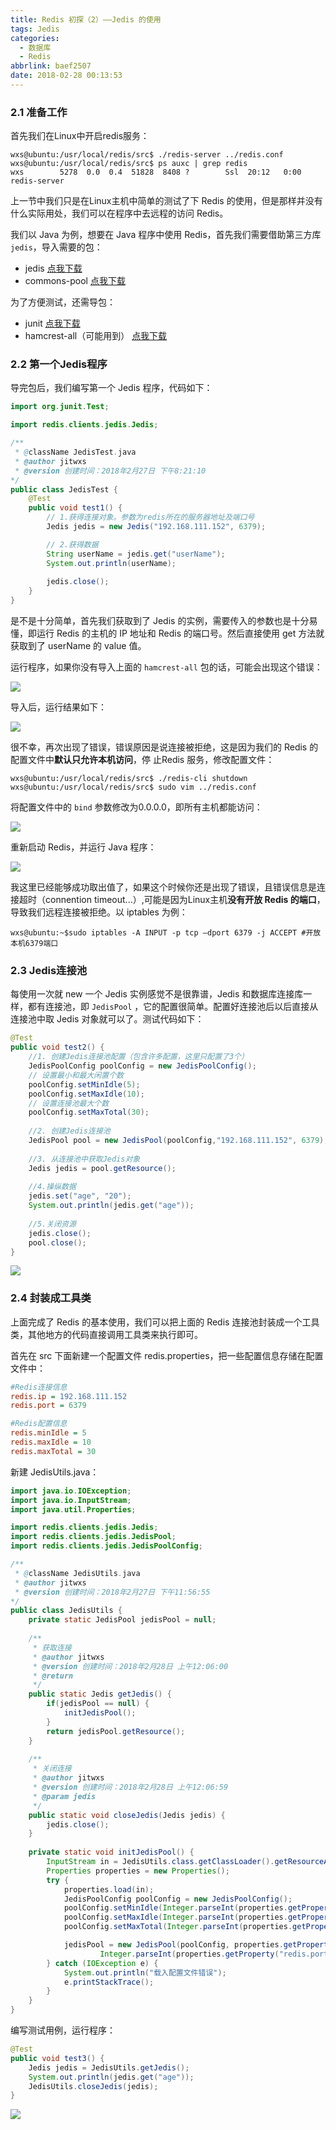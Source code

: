 ```yaml
---
title: Redis 初探（2）——Jedis 的使用
tags: Jedis
categories: 
  - 数据库
  - Redis
abbrlink: baef2507
date: 2018-02-28 00:13:53
---
```


### 2.1 准备工作

首先我们在Linux中开启redis服务：

```shell
wxs@ubuntu:/usr/local/redis/src$ ./redis-server ../redis.conf 
wxs@ubuntu:/usr/local/redis/src$ ps auxc | grep redis
wxs        5278  0.0  0.4  51828  8408 ?        Ssl  20:12   0:00 redis-server
```

上一节中我们只是在Linux主机中简单的测试了下 Redis 的使用，但是那样并没有什么实际用处，我们可以在程序中去远程的访问 Redis。

我们以 Java 为例，想要在 Java 程序中使用 Redis，首先我们需要借助第三方库 `jedis`，导入需要的包：

- jedis [点我下载](http://www.mvnjar.com/redis.clients/jedis/2.9.0/detail.html)
- commons-pool [点我下载](http://commons.apache.org/proper/commons-pool/download_pool.cgi)

为了方便测试，还需导包：

-  junit [点我下载](http://www.mvnjar.com/junit/junit/4.12/detail.html)
- hamcrest-all（可能用到） [点我下载](http://repo2.maven.org/maven2/org/hamcrest/hamcrest-all/1.3/)

### 2.2 第一个Jedis程序

导完包后，我们编写第一个 Jedis 程序，代码如下：

```java
import org.junit.Test;

import redis.clients.jedis.Jedis;

/**
 * @className JedisTest.java
 * @author jitwxs
 * @version 创建时间：2018年2月27日 下午8:21:10   
*/
public class JedisTest {
    @Test
    public void test1() {
        // 1.获得连接对象。参数为redis所在的服务器地址及端口号
        Jedis jedis = new Jedis("192.168.111.152", 6379);

        // 2.获得数据
        String userName = jedis.get("userName");
        System.out.println(userName);
        
        jedis.close();
    }
}
```

是不是十分简单，首先我们获取到了 Jedis 的实例，需要传入的参数也是十分易懂，即运行 Redis 的主机的 IP 地址和 Redis 的端口号。然后直接使用 get 方法就获取到了 userName 的 value 值。

运行程序，如果你没有导入上面的 `hamcrest-all` 包的话，可能会出现这个错误：

![](https://cdn.jsdelivr.net/gh/jitwxs/cdn/blog/posts/201802/20180227204212520.png)

导入后，运行结果如下：

![](https://cdn.jsdelivr.net/gh/jitwxs/cdn/blog/posts/201802/20180227204332240.png)

很不幸，再次出现了错误，错误原因是说连接被拒绝，这是因为我们的 Redis 的配置文件中**默认只允许本机访问**，停 止Redis 服务，修改配置文件：

```shell
wxs@ubuntu:/usr/local/redis/src$ ./redis-cli shutdown
wxs@ubuntu:/usr/local/redis/src$ sudo vim ../redis.conf 
```

将配置文件中的 `bind` 参数修改为0.0.0.0，即所有主机都能访问：

![](https://cdn.jsdelivr.net/gh/jitwxs/cdn/blog/posts/201802/20180227211443295.png)

重新启动 Redis，并运行 Java 程序：

![](https://cdn.jsdelivr.net/gh/jitwxs/cdn/blog/posts/201802/20180227214326760.png)

我这里已经能够成功取出值了，如果这个时候你还是出现了错误，且错误信息是连接超时（connention timeout...）,可能是因为Linux主机**没有开放 Redis 的端口**，导致我们远程连接被拒绝。以 iptables 为例：

```shell
wxs@ubuntu:~$sudo iptables -A INPUT -p tcp –dport 6379 -j ACCEPT #开放本机6379端口
```

### 2.3 Jedis连接池

每使用一次就 new 一个 Jedis 实例感觉不是很靠谱，Jedis 和数据库连接库一样，都有连接池，即 `JedisPool` ，它的配置很简单。配置好连接池后以后直接从连接池中取 Jedis 对象就可以了。测试代码如下：

```java
@Test
public void test2() {
    //1. 创建Jedis连接池配置（包含许多配置，这里只配置了3个）
    JedisPoolConfig poolConfig = new JedisPoolConfig();
    // 设置最小和最大闲置个数
    poolConfig.setMinIdle(5);
    poolConfig.setMaxIdle(10);
    // 设置连接池最大个数
    poolConfig.setMaxTotal(30);
    
    //2. 创建Jedis连接池
    JedisPool pool = new JedisPool(poolConfig,"192.168.111.152", 6379);
    
    //3. 从连接池中获取Jedis对象
    Jedis jedis = pool.getResource();
    
    //4.操纵数据
    jedis.set("age", "20");
    System.out.println(jedis.get("age"));
    
    //5.关闭资源
    jedis.close();
    pool.close();
}
```

![](https://cdn.jsdelivr.net/gh/jitwxs/cdn/blog/posts/201802/20180227234859583.png)

### 2.4 封装成工具类

上面完成了 Redis 的基本使用，我们可以把上面的 Redis 连接池封装成一个工具类，其他地方的代码直接调用工具类来执行即可。

首先在 src 下面新建一个配置文件 redis.properties，把一些配置信息存储在配置文件中：

```ini redis.properties
#Redis连接信息
redis.ip = 192.168.111.152
redis.port = 6379

#Redis配置信息
redis.minIdle = 5
redis.maxIdle = 10
redis.maxTotal = 30
```

新建 JedisUtils.java：

```java
import java.io.IOException;
import java.io.InputStream;
import java.util.Properties;

import redis.clients.jedis.Jedis;
import redis.clients.jedis.JedisPool;
import redis.clients.jedis.JedisPoolConfig;

/**
 * @className JedisUtils.java
 * @author jitwxs
 * @version 创建时间：2018年2月27日 下午11:56:55   
*/
public class JedisUtils {
    private static JedisPool jedisPool = null;
    
    /**
     * 获取连接
     * @author jitwxs
     * @version 创建时间：2018年2月28日 上午12:06:00 
     * @return
     */
    public static Jedis getJedis() {
        if(jedisPool == null) {
            initJedisPool();
        }
        return jedisPool.getResource();
    }
    
    /**
     * 关闭连接
     * @author jitwxs
     * @version 创建时间：2018年2月28日 上午12:06:59 
     * @param jedis
     */
    public static void closeJedis(Jedis jedis) {  
        jedis.close();  
    }
    
    private static void initJedisPool() {
        InputStream in = JedisUtils.class.getClassLoader().getResourceAsStream("redis.properties");
        Properties properties = new Properties();
        try {
            properties.load(in);
            JedisPoolConfig poolConfig = new JedisPoolConfig();
            poolConfig.setMinIdle(Integer.parseInt(properties.getProperty("redis.minIdle")));
            poolConfig.setMaxIdle(Integer.parseInt(properties.getProperty("redis.maxIdle")));
            poolConfig.setMaxTotal(Integer.parseInt(properties.getProperty("redis.maxTotal")));

            jedisPool = new JedisPool(poolConfig, properties.getProperty("redis.ip"),
                    Integer.parseInt(properties.getProperty("redis.port")));
        } catch (IOException e) {
            System.out.println("载入配置文件错误");
            e.printStackTrace();
        }
    }
}

```

编写测试用例，运行程序：

```java
@Test
public void test3() {
    Jedis jedis = JedisUtils.getJedis();
    System.out.println(jedis.get("age"));
    JedisUtils.closeJedis(jedis);
}
```

![](https://cdn.jsdelivr.net/gh/jitwxs/cdn/blog/posts/201802/20180228001213330.png)
